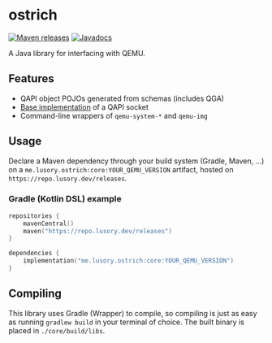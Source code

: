 # ostrich
[![Maven releases](https://repo.lusory.dev/api/badge/latest/releases/me/lusory/ostrich/core)](https://repo.lusory.dev/#/releases/me/lusory/ostrich/core)
[![Javadocs](https://img.shields.io/badge/javadocs-latest-yellow)](https://repo.lusory.dev/javadoc/releases/me/lusory/ostrich/core/latest)

A Java library for interfacing with QEMU.

## Features

* QAPI object POJOs generated from schemas (includes QGA)
* [Base implementation](https://github.com/lusory/ostrich/blob/master/core/src/main/java/me/lusory/ostrich/qapi/QAPISocket.java) of a QAPI socket
* Command-line wrappers of `qemu-system-*` and `qemu-img`

## Usage

Declare a Maven dependency through your build system (Gradle, Maven, ...) on a `me.lusory.ostrich:core:YOUR_QEMU_VERSION` artifact, hosted on `https://repo.lusory.dev/releases`.  

### Gradle (Kotlin DSL) example

```kotlin
repositories {
    mavenCentral()
    maven("https://repo.lusory.dev/releases")
}

dependencies {
    implementation("me.lusory.ostrich:core:YOUR_QEMU_VERSION")
}
```

## Compiling

This library uses Gradle (Wrapper) to compile, so compiling is just as easy as running `gradlew build` in your terminal of choice. The built binary is placed in `./core/build/libs`.